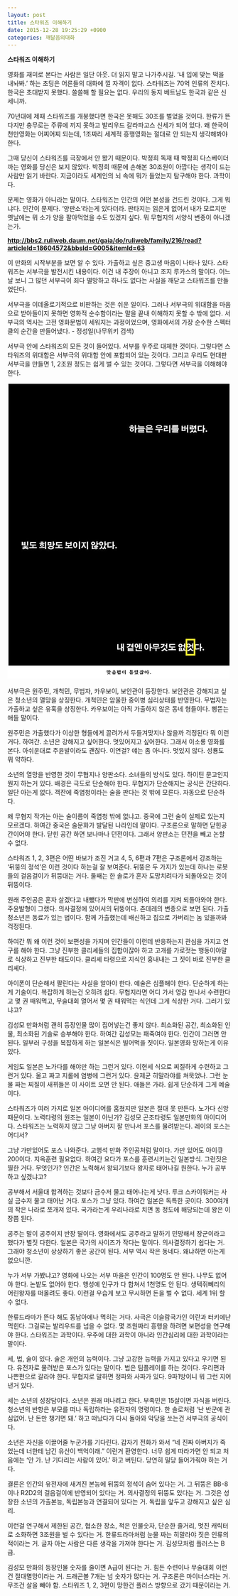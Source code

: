 ```yaml
---
layout: post
title: 스타워즈 이해하기
date: 2015-12-28 19:25:29 +0900
categories: 깨달음의대화
---
```

**스타워즈 이해하기** 

  


영화를 재미로 본다는 사람은 일단 아웃. 더 읽지 말고 나가주시길. ‘내 입에 맞는 떡을 내놔봐.’ 하는 초딩은 어른들의 대화에 낄 자격이 없다. 스타워즈는 70억 인류의 잔치다. 한국은 초대받지 못했다. 쓸쓸해 할 필요는 없다. 우리의 동지 베트남도 한국과 같은 신세니까. 

  


70년대에 제때 스타워즈를 개봉했다면 한국은 못해도 30조를 벌었을 것이다. 한류가 뜬다지만 충무로는 주류에 끼지 못하고 발리우드 갈라파고스 신세가 되어 있다. 왜 한국이 천만영화는 어찌어찌 되는데, 1조짜리 세계적 흥행영화는 절대로 안 되는지 생각해봐야 한다. 

  


그때 당신이 스타워즈를 극장에서 안 봤기 때문이다. 박정희 독재 때 박정희 다스베이더 까는 영화를 당신은 보지 않았다. 박정희 때문에 손해본 30조원이 아깝다는 생각이 드는 사람만 읽기 바란다. 지금이라도 세계인의 뇌 속에 뭐가 들었는지 탐구해야 한다. 과학이다.

  


문제는 영화가 아니라는 말이다. 스타워즈는 인간의 어떤 본성을 건드린 것이다. 그게 뭐냐다. 인간이 문제다. ‘양판소’라는게 있다더라. 판타지는 읽은게 없어서 내가 모르지만 옛날에는 뭐 소가 양을 팔아먹었을 수도 있겠지 싶다. 뭐 무협지의 서양식 변종이 아니겠는가. 

  


**http://bbs2.ruliweb.daum.net/gaia/do/ruliweb/family/216/read?articleId=18604572&bbsId=G005&itemId=63** 

  


이 만화의 시작부분을 보면 알 수 있다. 가출하고 싶은 중고생 마음이 나타나 있다. 스타워즈는 서부극을 발전시킨 내용이다. 이건 내 주장이 아니고 조지 루카스의 말이다. 어느날 보니 그 많던 서부극이 죄다 멸망하고 하나도 없다는 사실을 깨닫고 스타워즈를 만들었단다. 

  


서부극을 이데올로기적으로 비판하는 것은 쉬운 일이다. 그러나 서부극의 위대함을 마음으로 받아들이지 못하면 영화적 순수함이라는 말을 끝내 이해하지 못할 수 밖에 없다. 서부극의 역사는 고전 영화문법이 세워지는 과정이었으며, 영화에서의 가장 순수한 스펙터클의 순간을 만들어냈다. - 정성일(나무위키 검색) 

  


서부극 안에 스타워즈의 모든 것이 들어있다. 서부를 우주로 대체한 것이다. 그렇다면 스타워즈의 위대함은 서부극의 위대함 안에 포함되어 있는 것이다. 그리고 우리도 현대판 서부극을 만들면 1, 2조원 정도는 쉽게 벌 수 있는 것이다. 그렇다면 서부극을 이해해야 한다.

  




<img src="files/attach/images/198/941/652/156247877.jpg" alt="156247877.jpg" width="500" height="666" /> 

  


서부극은 원주민, 개척민, 무법자, 카우보이, 보안관이 등장한다. 보안관은 강해지고 싶은 청소년의 열망을 상징한다. 개척민은 암울한 중이병 심리상태를 반영한다. 무법자는 가출하고 싶은 유혹을 상징한다. 카우보이는 아직 가출하지 않은 동네 형들이다. 삥뜯는 애들 말이다. 

  


원주민은 가출했다가 이상한 형들에게 끌려가서 두들겨맞지나 않을까 걱정된다 뭐 이런 거다. 하여간. 소년은 강해지고 싶어한다. 멋있어지고 싶어한다. 그래서 이소룡 영화를 본다. 아쉬운대로 주윤발이라도 괜찮다. 이연걸? 얘는 좀 아니다. 멋있지 않다. 성룡도 뭐 약하다.

  


소년의 열망을 반영한 것이 무협지나 양판소다. 소녀들의 방식도 있다. 하이틴 문고인지 뭔지 하는거 있다. 배경은 극도로 단순해야 한다. 무협지가 단순해지는 공식은 간단하다. 일단 아는게 없다. 객잔에 죽엽청이라는 술을 판다는 것 밖에 모른다. 자동으로 단순하다. 

  


왜 무협지 작가는 아는 술이름이 죽엽청 밖에 없냐고. 중국에 그런 술이 실제로 있는지 모르겠다. 하여간 중국은 술문화가 발달된 나라인데 말이다. 구조론으로 말하면 닫힌공간이어야 한다. 닫힌 공간 하면 보나마나 던전이다. 그래서 양판소는 던전을 빼고 논할 수 없다. 

  


스타워즈 1, 2, 3편은 어떤 바보가 조진 거고 4, 5, 6편과 7편은 구조론에서 강조하는 ‘뒤뚱의 정석’은 이런 것이다 하는걸 잘 보여준다. 뒤뚱은 두 가지가 있는데 하나는 로봇들의 걸음걸이가 뒤뚱대는 거다. 둘째는 한 솔로가 혼자 도망치려다가 되돌아오는 것이 뒤뚱이다.

  


원래 주인공은 혼자 살겠다고 내뺐다가 막판에 변심하여 의리를 지켜 되돌아와야 한다. 주윤발형이 그랬다. 의사결정에 있어서의 뒤뚱이다. 츤데레의 변종으로 보면 된다. 가출청소년은 동료가 있는 법이다. 함께 가출했는데 배신하고 집으로 가버리는 놈 있을까봐 걱정된다. 

  


하여간 뭐 왜 이런 것이 보편성을 가지며 인간들이 이런데 반응하는지 관심을 가지고 연구를 해야 한다. 그냥 진부한 클리셰들의 집합이잖아 하고 고개를 가로젓는 행동이야말로 식상하고 진부한 태도이다. 클리셰 타령으로 지식인 흉내내는 그 짓이 바로 진부한 클리셰다. 

  


아이폰이 단순해서 팔린다는 사실을 알아야 한다. 예술은 심플해야 한다. 단순하게 하는게 기술이다. 복잡하게 하는건 오히려 쉽다. 무협지라면 어디 가서 영감 만나서 수련한다고 몇 권 때워먹고, 무술대회 열어서 몇 권 때워먹는 식인데 그게 식상한 거다. 그러기 있냐고?

  


김성모 만화처럼 괜히 등장인물 많이 집어넣는건 좋지 않다. 최소화된 공간, 최소화된 인물, 최소화된 기술로 승부해야 한다. 하여간 김성모는 패죽여야 한다. 인간이 그러면 안 된다. 일부러 구성을 복잡하게 하는 일본식은 빌어먹을 짓이다. 일본영화 망하는게 이유있다.

  


게임도 일본은 노가다를 해야만 하는 그런거 있다. 이현세 식으로 찌질하게 수련하고 그런거 있다. 울고 짜고 지롤에 염병에 그런거 있다. 윤제균 히말라야를 쳐묵었나. 그런 눈물 짜는 찌질이 새뀌들은 이 사이트 오면 안 된다. 애들은 가라. 쉽게 단순하게 그게 예술이다.

  


스타워즈가 여러 가지로 일본 아이디어를 훔쳤지만 일본은 절대 못 만든다. 노가다 신앙 때문이다. 노력타령의 원조는 일본이 아닌가? 김성모 곤조타령도 일본만화의 아이디어다. 스타워즈는 노력하지 않고 그냥 아버지 잘 만나서 포스를 물려받는다. 레이의 포스는 어디서? 

  


그냥 가만있어도 포스 나와준다. 고행석 만화 주인공처럼 말이다. 가만 있어도 아이큐 200이다. 지옥훈련 필요없다. 하여간 요다가 포스를 훈련시키는건 일본방식. 그런짓은 띨한 거다. 무엇인가? 인간은 노력해서 왕되기보다 왕자로 태어나길 원한다. 누가 공부하고 싶겠냐고?

  


공부해서 서울대 합격하는 것보다 금수저 물고 태어나는게 낫다. 루크 스카이워커는 사실 금수저 물고 태어난 거다. 포스가 그냥 있다. 하여간 일본은 독특한 곳이다. 300여개의 작은 나라로 쪼개져 있다. 국가라는게 우리나라로 치면 동 정도에 해당되는데 왕은 이장쯤 된다. 

  


공주는 말이 공주이지 반장 딸이다. 영화에서도 공주라고 말하기 민망해서 장군이라고 했다가 별짓 다한다. 일본은 국가의 사이즈가 작다는 말이다. 의사결정하기 쉽다는 거. 그래야 청소년이 상상하기 좋은 공간이 된다. 서부 역시 작은 동네다. 왜냐하면 아는게 없으니깐. 

  


누가 서부 가봤냐고? 영화에 나오는 서부 마을은 인간이 100명도 안 된다. 나무도 없어야 한다. 논밭도 없어야 한다. 행성에 인구가 다 합쳐서 1천명도 안 된다. 생텍쥐뻬리의 어린왕자를 떠올려도 좋다. 이런걸 우습게 보고 무시하면 돈을 벌 수 없다. 세계 1위 할 수 없다. 

  


한류드라마가 뜬다 해도 동남아에나 먹히는 거다. 사극은 이슬람국가인 이란과 터키에난 먹힌다. 그걸로는 발리우드를 넘을 수 없다. 몇 조원짜리 흥행을 하려면 보편성을 연구해야 한다. 스타워즈는 과학이다. 우주에 대한 과학이 아니라 인간심리에 대한 과학이라는 말이다.

  


세, 법, 술이 있다. 술은 개인의 능력이다. 그냥 고강한 능력을 가지고 있다고 우기면 된다. 유전자로 물려받은 포스가 있다는 말이다. 법은 팀플레이를 하는 것이다. 우리편과 나쁜편으로 갈라야 한다. 무협지로 말하면 정파와 사파가 있다. 9파1방이니 뭐 그런 지어낸거 있다.

  


세는 소년의 성장담이다. 소년은 원래 떠나려고 한다. 부족민은 15살이면 자식을 버린다. 청소년의 반항은 부모를 떠나 독립하라는 유전자의 명령이다. 한 솔로처럼 ‘난 반군에 관심없어. 난 돈만 챙기면 돼.’ 하고 떠났다가 다시 돌아와 악당을 쏘는건 서부극의 공식이다. 

  


소년은 자신을 이끌어줄 누군가를 기다린다. 갑자기 전화가 와서 “네 진짜 아버지가 죽었는데 너한테 남긴 유산이 백억이래.” 이런거 환영한다. 너무 쉽게 따라가면 안 되고 처음에는 ‘안 가. 난 기다리는 사람이 있어.’ 하고 버틴다. 당연히 밀당 들어가줘야 하는 거다.

  


결론은 인간의 유전자에 새겨진 본능에 뒤뚱의 정석이 숨어 있다는 거. 그 뒤뚱은 BB-8이나 R2D2의 걸음걸이에 반영되어 있다는 거. 의사결정의 뒤뚱도 있다는 거. 그것은 성장한 소년의 가출본능, 독립본능과 연결되어 있다는 거. 독립을 앞두고 강해지고 싶은 심리.

  


이런걸 연구해서 제한된 공간, 협소한 장소, 적은 인물숫자, 단순한 줄거리, 멋진 캐릭터로 소화하면 3조원을 벌 수 있다는 거. 한류드라마처럼 눈물 짜는 히말라야 짓은 인류의 적이라는 거. 글자 아는 사람은 다른 생각을 가져야 한다는 거. 김성모처럼 플러스는 B급.

  


김성모 만화의 등장인물 숫자를 줄이면 A급이 된다는 거. 힘든 수련이나 무술대회 이런건 절대멸망이라는 거. 드래곤볼 7개는 넘 숫자가 많다는 거. 구조론은 마이너스라는 거. 무조건 살을 빼야 함. 스타워즈 1, 2, 3편이 망한건 플러스 방향으로 갔기 때문이라는 거.